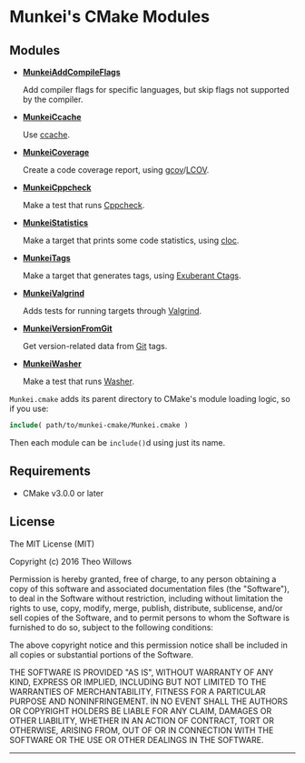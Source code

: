 # Munkei's CMake Modules #

## Modules ##

*   **[MunkeiAddCompileFlags]**

    Add compiler flags for specific languages, but skip flags not supported by
    the compiler.

*   **[MunkeiCcache]**

    Use [ccache].

*   **[MunkeiCoverage]**

    Create a code coverage report, using [gcov]/[LCOV].

*   **[MunkeiCppcheck]**

    Make a test that runs [Cppcheck].

*   **[MunkeiStatistics]**

    Make a target that prints some code statistics, using [cloc].

*   **[MunkeiTags]**

    Make a target that generates tags, using [Exuberant Ctags].

*   **[MunkeiValgrind]**

    Adds tests for running targets through [Valgrind].

*   **[MunkeiVersionFromGit]**

    Get version-related data from [Git] tags.

*   **[MunkeiWasher]**

    Make a test that runs [Washer].

`Munkei.cmake` adds its parent directory to CMake's module loading logic, so if
you use:

```cmake
include( path/to/munkei-cmake/Munkei.cmake )
```

Then each module can be `include()`d using just its name.

## Requirements ##

*   CMake v3.0.0 or later

## License ##

The MIT License (MIT)

Copyright (c) 2016 Theo Willows

Permission is hereby granted, free of charge, to any person obtaining a copy of
this software and associated documentation files (the "Software"), to deal in
the Software without restriction, including without limitation the rights to
use, copy, modify, merge, publish, distribute, sublicense, and/or sell copies of
the Software, and to permit persons to whom the Software is furnished to do so,
subject to the following conditions:

The above copyright notice and this permission notice shall be included in all
copies or substantial portions of the Software.

THE SOFTWARE IS PROVIDED "AS IS", WITHOUT WARRANTY OF ANY KIND, EXPRESS OR
IMPLIED, INCLUDING BUT NOT LIMITED TO THE WARRANTIES OF MERCHANTABILITY, FITNESS
FOR A PARTICULAR PURPOSE AND NONINFRINGEMENT. IN NO EVENT SHALL THE AUTHORS OR
COPYRIGHT HOLDERS BE LIABLE FOR ANY CLAIM, DAMAGES OR OTHER LIABILITY, WHETHER
IN AN ACTION OF CONTRACT, TORT OR OTHERWISE, ARISING FROM, OUT OF OR IN
CONNECTION WITH THE SOFTWARE OR THE USE OR OTHER DEALINGS IN THE SOFTWARE.

---

  [ccache]: https://ccache.samba.org

  [cloc]: https://github.com/AlDanial/cloc

  [Cppcheck]: http://cppcheck.sourceforge.net

  [Exuberant Ctags]: http://ctags.sourceforge.net

  [gcov]: https://gcc.gnu.org/onlinedocs/gcc/Gcov.html

  [Git]: https://git-scm.com

  [LCOV]: http://ltp.sourceforge.net/coverage/lcov.php

  [MunkeiAddCompileFlags]: doc/MunkeiAddCompileFlags.md

  [MunkeiCcache]: doc/MunkeiCcache.md

  [MunkeiCoverage]: doc/MunkeiCoverage.md

  [MunkeiCppcheck]: doc/MunkeiCppcheck.md

  [MunkeiStatistics]: doc/MunkeiStatistics.md

  [MunkeiTags]: doc/MunkeiTags.md

  [MunkeiVersionFromGit]: doc/MunkeiVersionFromGit.md

  [MunkeiValgrind]: doc/MunkeiValgrind.md

  [MunkeiWasher]: doc/MunkeiWasher.md

  [Valgrind]: http://valgrind.org

  [Washer]: https://github.com/Munkei/Washer
